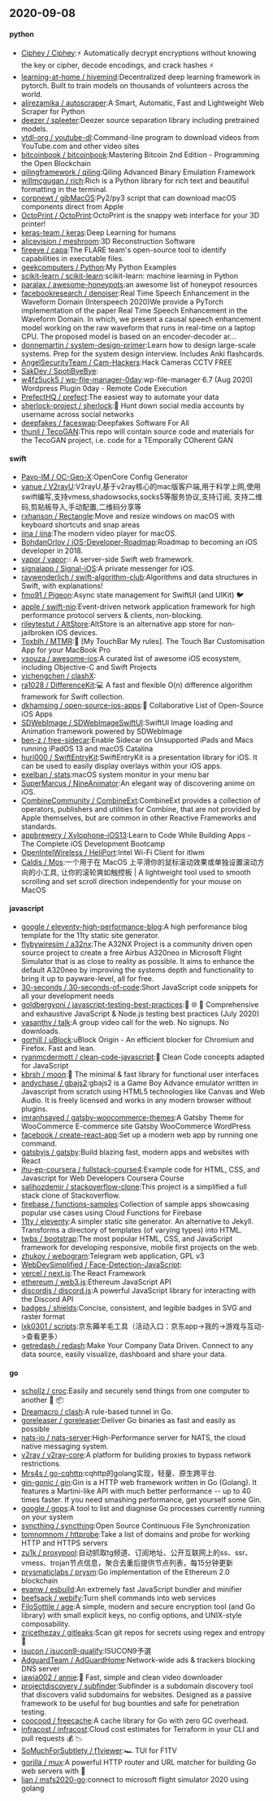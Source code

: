 ## 2020-09-08

#### python
* [Ciphey / Ciphey](https://github.com/Ciphey/Ciphey):⚡
Automatically decrypt encryptions without knowing the key or cipher, decode encodings, and crack hashes
⚡
* [learning-at-home / hivemind](https://github.com/learning-at-home/hivemind):Decentralized deep learning framework in pytorch. Built to train models on thousands of volunteers across the world.
* [alirezamika / autoscraper](https://github.com/alirezamika/autoscraper):A Smart, Automatic, Fast and Lightweight Web Scraper for Python
* [deezer / spleeter](https://github.com/deezer/spleeter):Deezer source separation library including pretrained models.
* [ytdl-org / youtube-dl](https://github.com/ytdl-org/youtube-dl):Command-line program to download videos from YouTube.com and other video sites
* [bitcoinbook / bitcoinbook](https://github.com/bitcoinbook/bitcoinbook):Mastering Bitcoin 2nd Edition - Programming the Open Blockchain
* [qilingframework / qiling](https://github.com/qilingframework/qiling):Qiling Advanced Binary Emulation Framework
* [willmcgugan / rich](https://github.com/willmcgugan/rich):Rich is a Python library for rich text and beautiful formatting in the terminal.
* [corpnewt / gibMacOS](https://github.com/corpnewt/gibMacOS):Py2/py3 script that can download macOS components direct from Apple
* [OctoPrint / OctoPrint](https://github.com/OctoPrint/OctoPrint):OctoPrint is the snappy web interface for your 3D printer!
* [keras-team / keras](https://github.com/keras-team/keras):Deep Learning for humans
* [alicevision / meshroom](https://github.com/alicevision/meshroom):3D Reconstruction Software
* [fireeye / capa](https://github.com/fireeye/capa):The FLARE team's open-source tool to identify capabilities in executable files.
* [geekcomputers / Python](https://github.com/geekcomputers/Python):My Python Examples
* [scikit-learn / scikit-learn](https://github.com/scikit-learn/scikit-learn):scikit-learn: machine learning in Python
* [paralax / awesome-honeypots](https://github.com/paralax/awesome-honeypots):an awesome list of honeypot resources
* [facebookresearch / denoiser](https://github.com/facebookresearch/denoiser):Real Time Speech Enhancement in the Waveform Domain (Interspeech 2020)We provide a PyTorch implementation of the paper Real Time Speech Enhancement in the Waveform Domain. In which, we present a causal speech enhancement model working on the raw waveform that runs in real-time on a laptop CPU. The proposed model is based on an encoder-decoder ar…
* [donnemartin / system-design-primer](https://github.com/donnemartin/system-design-primer):Learn how to design large-scale systems. Prep for the system design interview. Includes Anki flashcards.
* [AngelSecurityTeam / Cam-Hackers](https://github.com/AngelSecurityTeam/Cam-Hackers):Hack Cameras CCTV FREE
* [SakDev / SpotiByeBye](https://github.com/SakDev/SpotiByeBye):
* [w4fz5uck5 / wp-file-manager-0day](https://github.com/w4fz5uck5/wp-file-manager-0day):wp-file-manager 6.7 (Aug 2020) Wordpress Plugin 0day - Remote Code Execution
* [PrefectHQ / prefect](https://github.com/PrefectHQ/prefect):The easiest way to automate your data
* [sherlock-project / sherlock](https://github.com/sherlock-project/sherlock):🔎
Hunt down social media accounts by username across social networks
* [deepfakes / faceswap](https://github.com/deepfakes/faceswap):Deepfakes Software For All
* [thunil / TecoGAN](https://github.com/thunil/TecoGAN):This repo will contain source code and materials for the TecoGAN project, i.e. code for a TEmporally COherent GAN

#### swift
* [Pavo-IM / OC-Gen-X](https://github.com/Pavo-IM/OC-Gen-X):OpenCore Config Generator
* [yanue / V2rayU](https://github.com/yanue/V2rayU):V2rayU,基于v2ray核心的mac版客户端,用于科学上网,使用swift编写,支持vmess,shadowsocks,socks5等服务协议,支持订阅, 支持二维码,剪贴板导入,手动配置,二维码分享等
* [rxhanson / Rectangle](https://github.com/rxhanson/Rectangle):Move and resize windows on macOS with keyboard shortcuts and snap areas
* [iina / iina](https://github.com/iina/iina):The modern video player for macOS.
* [BohdanOrlov / iOS-Developer-Roadmap](https://github.com/BohdanOrlov/iOS-Developer-Roadmap):Roadmap to becoming an iOS developer in 2018.
* [vapor / vapor](https://github.com/vapor/vapor):💧
A server-side Swift web framework.
* [signalapp / Signal-iOS](https://github.com/signalapp/Signal-iOS):A private messenger for iOS.
* [raywenderlich / swift-algorithm-club](https://github.com/raywenderlich/swift-algorithm-club):Algorithms and data structures in Swift, with explanations!
* [fmo91 / Pigeon](https://github.com/fmo91/Pigeon):Async state management for SwiftUI (and UIKit)
🐦
* [apple / swift-nio](https://github.com/apple/swift-nio):Event-driven network application framework for high performance protocol servers & clients, non-blocking.
* [rileytestut / AltStore](https://github.com/rileytestut/AltStore):AltStore is an alternative app store for non-jailbroken iOS devices.
* [Toxblh / MTMR](https://github.com/Toxblh/MTMR):🌟
[My TouchBar My rules]. The Touch Bar Customisation App for your MacBook Pro
* [vsouza / awesome-ios](https://github.com/vsouza/awesome-ios):A curated list of awesome iOS ecosystem, including Objective-C and Swift Projects
* [yichengchen / clashX](https://github.com/yichengchen/clashX):
* [ra1028 / DifferenceKit](https://github.com/ra1028/DifferenceKit):💻
A fast and flexible O(n) difference algorithm framework for Swift collection.
* [dkhamsing / open-source-ios-apps](https://github.com/dkhamsing/open-source-ios-apps):📱
Collaborative List of Open-Source iOS Apps
* [SDWebImage / SDWebImageSwiftUI](https://github.com/SDWebImage/SDWebImageSwiftUI):SwiftUI Image loading and Animation framework powered by SDWebImage
* [ben-z / free-sidecar](https://github.com/ben-z/free-sidecar):Enable Sidecar on Unsupported iPads and Macs running iPadOS 13 and macOS Catalina
* [huri000 / SwiftEntryKit](https://github.com/huri000/SwiftEntryKit):SwiftEntryKit is a presentation library for iOS. It can be used to easily display overlays within your iOS apps.
* [exelban / stats](https://github.com/exelban/stats):macOS system monitor in your menu bar
* [SuperMarcus / NineAnimator](https://github.com/SuperMarcus/NineAnimator):An elegant way of discovering anime on iOS.
* [CombineCommunity / CombineExt](https://github.com/CombineCommunity/CombineExt):CombineExt provides a collection of operators, publishers and utilities for Combine, that are not provided by Apple themselves, but are common in other Reactive Frameworks and standards.
* [appbrewery / Xylophone-iOS13](https://github.com/appbrewery/Xylophone-iOS13):Learn to Code While Building Apps - The Complete iOS Development Bootcamp
* [OpenIntelWireless / HeliPort](https://github.com/OpenIntelWireless/HeliPort):Intel Wi-Fi Client for itlwm
* [Caldis / Mos](https://github.com/Caldis/Mos):一个用于在 MacOS 上平滑你的鼠标滚动效果或单独设置滚动方向的小工具, 让你的滚轮爽如触控板 | A lightweight tool used to smooth scrolling and set scroll direction independently for your mouse on MacOS

#### javascript
* [google / eleventy-high-performance-blog](https://github.com/google/eleventy-high-performance-blog):A high performance blog template for the 11ty static site generator.
* [flybywiresim / a32nx](https://github.com/flybywiresim/a32nx):The A32NX Project is a community driven open source project to create a free Airbus A320neo in Microsoft Flight Simulator that is as close to reality as possible. It aims to enhance the default A320neo by improving the systems depth and functionality to bring it up to payware-level, all for free.
* [30-seconds / 30-seconds-of-code](https://github.com/30-seconds/30-seconds-of-code):Short JavaScript code snippets for all your development needs
* [goldbergyoni / javascript-testing-best-practices](https://github.com/goldbergyoni/javascript-testing-best-practices):📗
🌐
🚢
Comprehensive and exhaustive JavaScript & Node.js testing best practices (July 2020)
* [vasanthv / talk](https://github.com/vasanthv/talk):A group video call for the web. No signups. No downloads.
* [gorhill / uBlock](https://github.com/gorhill/uBlock):uBlock Origin - An efficient blocker for Chromium and Firefox. Fast and lean.
* [ryanmcdermott / clean-code-javascript](https://github.com/ryanmcdermott/clean-code-javascript):🛁
Clean Code concepts adapted for JavaScript
* [kbrsh / moon](https://github.com/kbrsh/moon):🌙
The minimal & fast library for functional user interfaces
* [andychase / gbajs2](https://github.com/andychase/gbajs2):gbajs2 is a Game Boy Advance emulator written in Javascript from scratch using HTML5 technologies like Canvas and Web Audio. It is freely licensed and works in any modern browser without plugins.
* [imranhsayed / gatsby-woocommerce-themes](https://github.com/imranhsayed/gatsby-woocommerce-themes):A Gatsby Theme for WooCommerce E-commerce site Gatsby WooCommerce WordPress
* [facebook / create-react-app](https://github.com/facebook/create-react-app):Set up a modern web app by running one command.
* [gatsbyjs / gatsby](https://github.com/gatsbyjs/gatsby):Build blazing fast, modern apps and websites with React
* [jhu-ep-coursera / fullstack-course4](https://github.com/jhu-ep-coursera/fullstack-course4):Example code for HTML, CSS, and Javascript for Web Developers Coursera Course
* [salihozdemir / stackoverflow-clone](https://github.com/salihozdemir/stackoverflow-clone):This project is a simplified a full stack clone of Stackoverflow.
* [firebase / functions-samples](https://github.com/firebase/functions-samples):Collection of sample apps showcasing popular use cases using Cloud Functions for Firebase
* [11ty / eleventy](https://github.com/11ty/eleventy):A simpler static site generator. An alternative to Jekyll. Transforms a directory of templates (of varying types) into HTML.
* [twbs / bootstrap](https://github.com/twbs/bootstrap):The most popular HTML, CSS, and JavaScript framework for developing responsive, mobile first projects on the web.
* [zhukov / webogram](https://github.com/zhukov/webogram):Telegram web application, GPL v3
* [WebDevSimplified / Face-Detection-JavaScript](https://github.com/WebDevSimplified/Face-Detection-JavaScript):
* [vercel / next.js](https://github.com/vercel/next.js):The React Framework
* [ethereum / web3.js](https://github.com/ethereum/web3.js):Ethereum JavaScript API
* [discordjs / discord.js](https://github.com/discordjs/discord.js):A powerful JavaScript library for interacting with the Discord API
* [badges / shields](https://github.com/badges/shields):Concise, consistent, and legible badges in SVG and raster format
* [lxk0301 / scripts](https://github.com/lxk0301/scripts):京东薅羊毛工具（活动入口：京东app->我的->游戏与互动->查看更多）
* [getredash / redash](https://github.com/getredash/redash):Make Your Company Data Driven. Connect to any data source, easily visualize, dashboard and share your data.

#### go
* [schollz / croc](https://github.com/schollz/croc):Easily and securely send things from one computer to another
🐊
📦
* [Dreamacro / clash](https://github.com/Dreamacro/clash):A rule-based tunnel in Go.
* [goreleaser / goreleaser](https://github.com/goreleaser/goreleaser):Deliver Go binaries as fast and easily as possible
* [nats-io / nats-server](https://github.com/nats-io/nats-server):High-Performance server for NATS, the cloud native messaging system.
* [v2ray / v2ray-core](https://github.com/v2ray/v2ray-core):A platform for building proxies to bypass network restrictions.
* [Mrs4s / go-cqhttp](https://github.com/Mrs4s/go-cqhttp):cqhttp的golang实现，轻量、原生跨平台.
* [gin-gonic / gin](https://github.com/gin-gonic/gin):Gin is a HTTP web framework written in Go (Golang). It features a Martini-like API with much better performance -- up to 40 times faster. If you need smashing performance, get yourself some Gin.
* [google / gops](https://github.com/google/gops):A tool to list and diagnose Go processes currently running on your system
* [syncthing / syncthing](https://github.com/syncthing/syncthing):Open Source Continuous File Synchronization
* [tomnomnom / httprobe](https://github.com/tomnomnom/httprobe):Take a list of domains and probe for working HTTP and HTTPS servers
* [zu1k / proxypool](https://github.com/zu1k/proxypool):自动抓取tg频道、订阅地址、公开互联网上的ss、ssr、vmess、trojan节点信息，聚合去重后提供节点列表，每15分钟更新
* [prysmaticlabs / prysm](https://github.com/prysmaticlabs/prysm):Go implementation of the Ethereum 2.0 blockchain
* [evanw / esbuild](https://github.com/evanw/esbuild):An extremely fast JavaScript bundler and minifier
* [beefsack / webify](https://github.com/beefsack/webify):Turn shell commands into web services
* [FiloSottile / age](https://github.com/FiloSottile/age):A simple, modern and secure encryption tool (and Go library) with small explicit keys, no config options, and UNIX-style composability.
* [zricethezav / gitleaks](https://github.com/zricethezav/gitleaks):Scan git repos for secrets using regex and entropy
🔑
* [isucon / isucon9-qualify](https://github.com/isucon/isucon9-qualify):ISUCON9予選
* [AdguardTeam / AdGuardHome](https://github.com/AdguardTeam/AdGuardHome):Network-wide ads & trackers blocking DNS server
* [iawia002 / annie](https://github.com/iawia002/annie):👾
Fast, simple and clean video downloader
* [projectdiscovery / subfinder](https://github.com/projectdiscovery/subfinder):Subfinder is a subdomain discovery tool that discovers valid subdomains for websites. Designed as a passive framework to be useful for bug bounties and safe for penetration testing.
* [coocood / freecache](https://github.com/coocood/freecache):A cache library for Go with zero GC overhead.
* [infracost / infracost](https://github.com/infracost/infracost):Cloud cost estimates for Terraform in your CLI and pull requests
💰
📉
* [SoMuchForSubtlety / f1viewer](https://github.com/SoMuchForSubtlety/f1viewer):🏎️
TUI for F1TV
* [gorilla / mux](https://github.com/gorilla/mux):A powerful HTTP router and URL matcher for building Go web servers with
🦍
* [lian / msfs2020-go](https://github.com/lian/msfs2020-go):connect to microsoft flight simulator 2020 using golang

